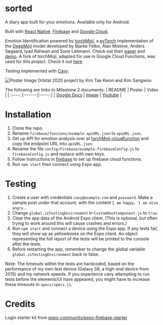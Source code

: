 # sorted

A diary app built for your emotions.
Available only for Android.

Built with [React Native](https://reactnative.dev/), [Firebase](https://firebase.google.com/) and [Google Cloud](https://cloud.google.com/). 

Emotion Identification powered by [torchMoji](https://github.com/huggingface/torchMoji), a [pyTorch](http://pytorch.org/) implementation of the [DeepMoji](https://github.com/bfelbo/DeepMoji) model developed by Bjarke Felbo, Alan Mislove, Anders Søgaard, Iyad Rahwan and Sune Lehmann. Check out their [paper](https://arxiv.org/abs/1708.00524) and [demo](http://deepmoji.mit.edu/).
A fork of torchMoji, adapted for use in Google Cloud Functions, was used for this project. Check it out [here](https://github.com/ktaekwon000/torchMoji-CloudFunction).

Testing implemented with [Cavy](https://cavy.app/).

![Poster Image](https://i.imgur.com/mAwQgxJ.png)
Orbital 2020 project by Kim Tae Kwon and Kim Sangwoo

The following are links to Milestone 2 documents:
| README | Poster | Video |
| :----: |:------:|:-----:|
| [Google Docs](https://docs.google.com/document/d/1SLPb2OJOF4XCtag-7TVqmqevsQZ7x8REouIweSJDAIU/edit?usp=sharing) | [Image](https://i.imgur.com/mAwQgxJ.png) | [Youtube](https://youtu.be/PO5M3X_wcu4) |

# Installation

1. Clone the repo.
1. Rename `firebase/funcions/example.apiURL.json` to `apiURL.json`.
1. Set up API for emotion analysis over at [torchMoji-cloudfunction](https://github.com/ktaekwon000/torchMoji-CloudFunction) and copy the endpoint URL into `apiURL.json`.
1. Rename the file `config/Firebase/example.firebaseConfig.js` to `firebaseConfig.js` and replace with own keys.
1. Follow instructions in [firebase](firebase) to set up firebase cloud functions.
1. Run `npm start` then connect using Expo app.

# Testing

1. Create a user with credentials `cavy@example.com` and `password`. Make a sample post under that account, with the content `I am happy. I am also angry.`.
1. Change `global.isTestingEnvironment` in `CustomRootComponent.js` to `true`.
1. Clear the app data of the Android Expo client. (This is optional, but often trying to work around this will cause crashes and errors.)
1. Run `npm start` and connect a device using the Expo app. If any tests fail, they will show up as yellowboxes on the Expo client. An object representing the full report of the tests will be printed to the console after the tests.
1. Before restarting the app, remember to change the global variable `global.isTestingEnvironment` back to false.

Note: The timeouts within the tests are hardcoded, based on the performance of my own test device (Galaxy S6, a high-end device from 2015) and my network speeds. If you experience cavy attempting to run tests before the elements/UI have appeared, you might have to increase these timeouts in `specs/specs.js`.

# Credits

Login starter kit from [expo-community/expo-firebase-starter](https://github.com/expo-community/expo-firebase-starter)

